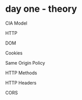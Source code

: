 # day one - theory

CIA Model

HTTP

DOM

Cookies

Same Origin Policy

HTTP Methods

HTTP Headers

CORS

